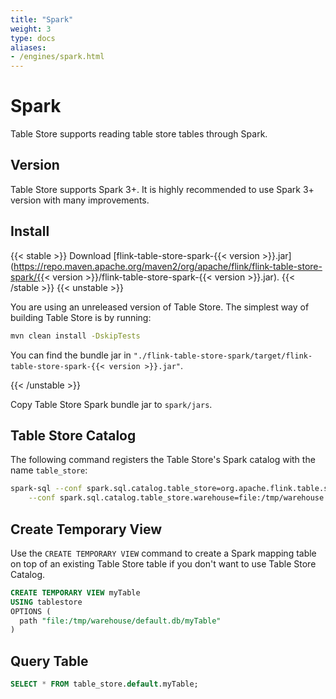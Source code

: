 ```yaml
---
title: "Spark"
weight: 3
type: docs
aliases:
- /engines/spark.html
---
```

<!--
Licensed to the Apache Software Foundation (ASF) under one
or more contributor license agreements.  See the NOTICE file
distributed with this work for additional information
regarding copyright ownership.  The ASF licenses this file
to you under the Apache License, Version 2.0 (the
"License"); you may not use this file except in compliance
with the License.  You may obtain a copy of the License at

  http://www.apache.org/licenses/LICENSE-2.0

Unless required by applicable law or agreed to in writing,
software distributed under the License is distributed on an
"AS IS" BASIS, WITHOUT WARRANTIES OR CONDITIONS OF ANY
KIND, either express or implied.  See the License for the
specific language governing permissions and limitations
under the License.
-->

# Spark

Table Store supports reading table store tables through Spark.

## Version

Table Store supports Spark 3+. It is highly recommended to use Spark 3+ version with many improvements.

## Install

{{< stable >}}
Download [flink-table-store-spark-{{< version >}}.jar](https://repo.maven.apache.org/maven2/org/apache/flink/flink-table-store-spark/{{< version >}}/flink-table-store-spark-{{< version >}}.jar).
{{< /stable >}}
{{< unstable >}}

You are using an unreleased version of Table Store. The simplest way of building Table Store is by running:

```bash
mvn clean install -DskipTests
```

You can find the bundle jar in `"./flink-table-store-spark/target/flink-table-store-spark-{{< version >}}.jar"`.

{{< /unstable >}}

Copy Table Store Spark bundle jar to `spark/jars`.

## Table Store Catalog

The following command registers the Table Store's Spark catalog with the name `table_store`:

```bash
spark-sql --conf spark.sql.catalog.table_store=org.apache.flink.table.store.spark.SparkCatalog \
    --conf spark.sql.catalog.table_store.warehouse=file:/tmp/warehouse
```

## Create Temporary View

Use the `CREATE TEMPORARY VIEW` command to create a Spark mapping table on top of
an existing Table Store table if you don't want to use Table Store Catalog.

```sql
CREATE TEMPORARY VIEW myTable
USING tablestore
OPTIONS (
  path "file:/tmp/warehouse/default.db/myTable"
)
```

## Query Table

```sql
SELECT * FROM table_store.default.myTable;
```

